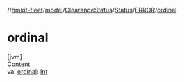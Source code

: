 //[hmkit-fleet](../../../../../index.md)/[model](../../../index.md)/[ClearanceStatus](../../index.md)/[Status](../index.md)/[ERROR](index.md)/[ordinal](ordinal.md)



# ordinal  
[jvm]  
Content  
val [ordinal](ordinal.md): [Int](https://kotlinlang.org/api/latest/jvm/stdlib/kotlin/-int/index.html)  



